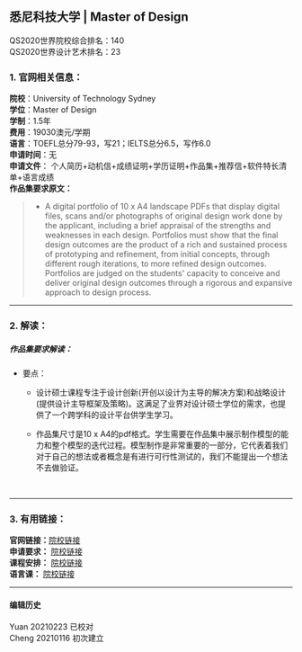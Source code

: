## 悉尼科技大学 | Master of Design

QS2020世界院校综合排名：140  
QS2020世界设计艺术排名：23


### 1. 官网相关信息：

**院校**：University of Technology Sydney   
**学位**：Master of Design  
**学制**：1.5年  
**费用**：19030澳元/学期  
**语言**：TOEFL总分79-93，写21；IELTS总分6.5，写作6.0  
**申请时间**：无  
**申请文件**： 个人简历+动机信+成绩证明+学历证明+作品集+推荐信+软件特长清单+语言成绩    
**作品集要求原文：**   

> - A digital portfolio of 10 x A4 landscape PDFs that display digital files, scans and/or photographs of original design work done by the applicant, including a brief appraisal of the strengths and weaknesses in each design. Portfolios must show that the final design outcomes are the product of a rich and sustained process of prototyping and refinement, from initial concepts, through different rough iterations, to more refined design outcomes. Portfolios are judged on the students' capacity to conceive and deliver original design outcomes through a rigorous and expansive approach to design process.



---


### 2. 解读：

##### 作品集要求解读：

- 要点：


  - 设计硕士课程专注于设计创新(开创以设计为主导的解决方案)和战略设计(提供设计主导框架及策略)。这满足了业界对设计硕士学位的需求，也提供了一个跨学科的设计平台供学生学习。

  - 作品集尺寸是10 x A4的pdf格式。学生需要在作品集中展示制作模型的能力和整个模型的迭代过程。模型制作是非常重要的一部分，它代表着我们对于自己的想法或者概念是有进行可行性测试的，我们不能提出一个想法不去做验证。


    ​    

---


### 3. 有用链接：

**官网链接：**[院校链接](https://www.uts.edu.au/future-students/find-a-course/master-design)  
**申请要求：** [院校链接](https://www.uts.edu.au/future-students/find-a-course/master-design)  
**课程安排：** [院校链接](https://www.uts.edu.au/future-students/find-a-course/master-design#course-overview)  
**语言课：** [院校链接](https://www.lib.uts.edu.au/help/english-language)



---


#### 编辑历史
Yuan 20210223 已校对  
Cheng 20210116 初次建立  
